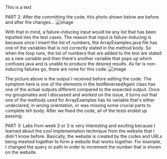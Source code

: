 This is a text

PART 2: 
After the committing the code, this photo shown below are before and after the changes...
![image](https://user-images.githubusercontent.com/122843554/233913329-760ab345-b06c-40b2-b855-8a430a7a1bf3.png)

With that in mind, a failure-inducing input would be any list that has been inputted into the test cases. The reason that input is failure-inducing is because once I insert the list of numbers, the ArrayExamples.java file has one of the variables that is not correctly stated in the method body. So when the loop runs, the list of numbers that are added to the test are stated as a new variable and then there's another variable that pops up which confuses java and is unable to produce the desired results. As far is non-inducing failures go, there are none for this code.
![image](https://user-images.githubusercontent.com/122843554/233916032-e83eb766-b7b6-4f14-afd6-9f612f0c8498.png)

The picture above is the output I received before editing the code. The symptom here is one of the elements in the testReversedAgain class has one of the actual outputs different compared to the expected output. Once my groupmates and I discussed and worked on the issue, it turns out that one of the methods used for ArrayExamples has its variable that's either undeclared, in wrong orientation, or was missing some crucial parts to complete teh body. After we fixed the code, all of the tests ended up passing.

PART 3: Labs from week 2 or 3 is very interesting and exciting because I learned about the cool implementation technique from the website that I didn't know before. Basically, the website is created by the codes and URLs being meshed together to form a website that works together. For example, I changed the query or path in order to increment the number that is shown on the website. 
